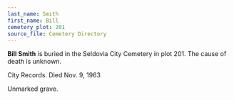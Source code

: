 ```yaml
---
last_name: Smith
first_name: Bill
cemetery_plot: 201
source_file: Cemetery Directory
---
```

**Bill   Smith** is buried in the Seldovia City Cemetery in plot 201.  The cause of death is unknown.

City Records. Died Nov. 9, 1963

Unmarked grave.
